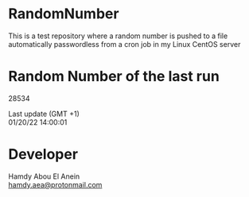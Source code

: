 # RandomNumber    
This is a test repository where a random number is pushed to a file automatically passwordless from a cron job in my Linux CentOS server    
# Random Number of the last run   
28534
      
Last update (GMT +1)    
01/20/22 14:00:01
# Developer    
Hamdy Abou El Anein   
hamdy.aea@protonmail.com
